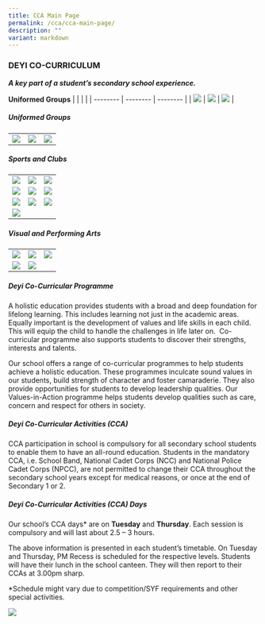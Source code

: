 ```yaml
---
title: CCA Main Page
permalink: /cca/cca-main-page/
description: ""
variant: markdown
---
```

### DEYI CO-CURRICULUM

**_A key part of a student’s secondary school experience._**


**Uniformed Groups**
|  |  |  |
| -------- | -------- | -------- |
| [![](/images/CCA/CCA%20Main%20Page/NPCC.png)](https://www.deyisec.moe.edu.sg/cca/uniformed-groups/national-police-cadet-corps/)     | [![](/images/CCA/CCA%20Main%20Page/NCC.png)](https://www.deyisec.moe.edu.sg/cca/uniformed-groups/national-cadet-corps-land/) | [![](/images/CCA/CCA%20Main%20Page/SJB.png)](https://www.deyisec.moe.edu.sg/cca/uniformed-groups/st-john-brigade/)     |




##### Uniformed Groups
|  |  |  |
| -------- | -------- | -------- |
| [![](/images/CCA/CCA%20Main%20Page/NPCC.png)](https://www.deyisec.moe.edu.sg/cca/uniformed-groups/national-police-cadet-corps/) | [![](/images/CCA/CCA%20Main%20Page/NCC.png)](https://www.deyisec.moe.edu.sg/cca/uniformed-groups/national-cadet-corps-land/)     | [![](/images/CCA/CCA%20Main%20Page/SJB.png)](https://www.deyisec.moe.edu.sg/cca/uniformed-groups/st-john-brigade/) |


##### Sports and Clubs
|  |  |  |
| -------- | -------- | -------- |
| [![](/images/CCA/CCA%20Main%20Page/Basketball.png)](https://www.deyisec.moe.edu.sg/cca/sports-and-clubs/basketball-girls/) |  [![](/images/CCA/CCA%20Main%20Page/Badminton.png)](https://www.deyisec.moe.edu.sg/cca/sports-and-clubs/badminton-boys/)  |  [![](/images/CCA/CCA%20Main%20Page/Football_Girls.png)](https://www.deyisec.moe.edu.sg/cca/sports-and-clubs/football-girls/) |
|[![](/images/CCA/CCA%20Main%20Page/Volleyball.png)](https://www.deyisec.moe.edu.sg/cca/sports-and-clubs/volleyball-boys/) |  [![](/images/CCA/CCA%20Main%20Page/Track_and_Field.png)](https://www.deyisec.moe.edu.sg/cca/sports-and-clubs/track-n-field/) | [![](/images/CCA/CCA%20Main%20Page/Table_Tennis.png)](https://www.deyisec.moe.edu.sg/cca/sports-and-clubs/table-tennis/) |
|[![](/images/CCA/CCA%20Main%20Page/ODAC.png)](https://www.deyisec.moe.edu.sg/cca/sports-and-clubs/odac/)  | [![](/images/CCA/CCA%20Main%20Page/IT_Club.png)](https://www.deyisec.moe.edu.sg/cca/sports-and-clubs/information-technology-club/)  | [![](/images/CCA/CCA%20Main%20Page/Green_Club.png)](https://www.deyisec.moe.edu.sg/cca/sports-and-clubs/green-club/)  |
| [![](/images/CCA/CCA%20Main%20Page/YJC.png)](https://www.deyisec.moe.edu.sg/cca/sports-and-clubs/young-journalists-club/)  |||


##### Visual and Performing Arts
|  |  |  |
| -------- | -------- | -------- |
| [![](/images/CCA/CCA%20Main%20Page/Art_Club.png)](https://www.deyisec.moe.edu.sg/cca/visual-and-performing-arts/art-club/) | [![](/images/CCA/CCA%20Main%20Page/School_Band.png)](https://www.deyisec.moe.edu.sg/cca/visual-and-performing-arts/school-band/)  | [![](/images/CCA/CCA%20Main%20Page/Choir.png)](https://www.deyisec.moe.edu.sg/cca/visual-and-performing-arts/choir/) |
|[![](/images/CCA/CCA%20Main%20Page/Drama.png)](https://www.deyisec.moe.edu.sg/cca/visual-and-performing-arts/drama-club/)| [![](/images/CCA/CCA%20Main%20Page/M_and_D_Wushu.png)](https://www.deyisec.moe.edu.sg/cca/visual-and-performing-arts/movement-n-dance-and-wushu-boys/) ||


##### Deyi Co-Curricular Programme
A holistic education provides students with a broad and deep foundation for lifelong learning. This includes learning not just in the academic areas. Equally important is the development of values and life skills in each child. This will equip the child to handle the challenges in life later on.  Co-curricular programme also supports students to discover their strengths, interests and talents.  

Our school offers a range of co-curricular programmes to help students achieve a holistic education. These programmes inculcate sound values in our students, build strength of character and foster camaraderie. They also provide opportunities for students to develop leadership qualities. Our Values-in-Action programme helps students develop qualities such as care, concern and respect for others in society.

##### Deyi Co-Curricular Activities (CCA)
CCA participation in school is compulsory for all secondary school students to enable them to have an all-round education. Students in the mandatory CCA, i.e. School Band, National Cadet Corps (NCC) and National Police Cadet Corps (NPCC), are not permitted to change their CCA throughout the secondary school years except for medical reasons, or once at the end of Secondary 1 or 2.

##### Deyi Co-Curricular Activities (CCA) Days
Our school’s CCA days\* are on **Tuesday** and **Thursday**. Each session is compulsory and will last about 2.5 – 3 hours.

The above information is presented in each student’s timetable. On Tuesday and Thursday, PM Recess is scheduled for the respective levels. Students will have their lunch in the school canteen. They will then report to their CCAs at 3.00pm sharp.

\*Schedule might vary due to competition/SYF requirements and other special activities.

![](/images/Triple%20A%20Framework.png)